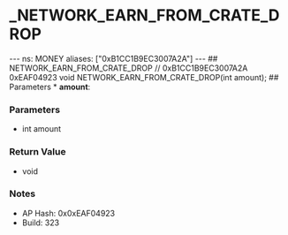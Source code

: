 # _NETWORK_EARN_FROM_CRATE_DROP

--- ns: MONEY aliases: ["0xB1CC1B9EC3007A2A"] --- ## NETWORK_EARN_FROM_CRATE_DROP  // 0xB1CC1B9EC3007A2A 0xEAF04923 void NETWORK_EARN_FROM_CRATE_DROP(int amount);   ## Parameters * **amount**:

### Parameters
* int amount

### Return Value
* void

### Notes
* AP Hash: 0x0xEAF04923
* Build: 323

